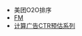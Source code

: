 - 美团O2O排序
- [FM](https://blog.csdn.net/u010159842/article/details/78224066)
- [计算广告CTR预估系列](https://blog.csdn.net/u010352603/article/details/80201033)